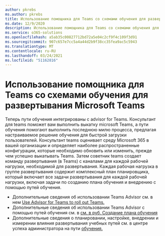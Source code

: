 ```yaml
---
author: pkrebs
ms.author: pkrebs
title: Использование помощника для Teams со схемами обучения для развертывания Microsoft Teams
ms.date: 12/9/2020
description: Использование помощника для Teams со схемами обучения для развертывания Microsoft Teams
ms.service: o365-solutions
ms.openlocfilehash: a5ab35c00827712bd72a5e04c2cf9f4c109f3d91
ms.sourcegitcommit: 907c657e7cc5a4a44d2b9f38cc35fea9ac5c5943
ms.translationtype: MT
ms.contentlocale: ru-RU
ms.lasthandoff: 03/24/2021
ms.locfileid: "51162816"
---
```

# <a name="use-advisor-for-teams-with-learning-pathways-to-help-roll-out-microsoft-teams"></a>Использование помощника для Teams со схемами обучения для развертывания Microsoft Teams
Теперь пути обучения интегрированы с advisor for Teams. Консультант для teams поможет вам выполнить выкатку microsoft Teams, а пути обучения помогают выполнить последнюю милю процесса, предлагая настраиваемое решение обучения для быстрой загрузки пользователей. Консультант teams оценивает среду Microsoft 365 в вашей организации и определяет наиболее распространенные конфигурации, которые необходимо обновить или изменить, прежде чем успешно выкатывать Teams. Затем советник teams создает команду развертывания (в Teams) с каналами для каждой рабочей нагрузки, необходимой для развертывания. Каждая рабочая нагрузка в группе развертывания содержит комплексный план планировщика, который включает все задачи развертывания для каждой рабочей нагрузки, включая задачи по созданию плана обучения и внедрению с помощью путей обучения.

- Дополнительные сведения об использовании Teams Advisor см. в нем [Use Advisor for Teams to roll out Teams.](/microsoftteams/use-advisor-teams-roll-out)
- Дополнительные сведения об использовании Teams Advisor с помощью путей обучения см. в [см. в руб. Создание плана обучения](/microsoftteams/use-advisor-teams-roll-out#create-a-learning-plan)
- Дополнительные сведения о планировании, настройке, внедрении и измерении влияния развертывания учебных путей см. в центре успеха администратора на пути [обучения.](custom_successcenter.md)